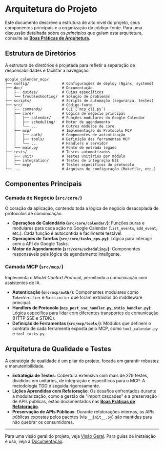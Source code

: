 # Arquitetura do Projeto

Este documento descreve a estrutura de alto nível do projeto, seus componentes principais e a organização do código-fonte. Para uma discussão detalhada sobre os *princípios* que guiam esta arquitetura, consulte as **[Boas Práticas de Arquitetura](architectural_principles.md)**.

## Estrutura de Diretórios

A estrutura de diretórios é projetada para refletir a separação de responsabilidades e facilitar a navegação.

```text
google_calendar_mcp/
├── config/               # Configurações de deploy (Nginx, systemd)
├── doc/                  # Documentação
│   ├── guides/           # Guias específicos
│   └── troubleshooting/  # Solução de problemas
├── scripts/              # Scripts de automação (segurança, testes)
├── src/                  # Código-fonte
│   ├── commands/         # CLI (`mcp_cli.py`)
│   ├── core/             # Lógica de negócio principal
│   │   ├── calendar/     # Funções modulares do Google Calendar
│   │   ├── scheduling/   # Motor de agendamento
│   │   └── ...           # Outros módulos de core
│   ├── mcp/              # Implementação do Protocolo MCP
│   │   ├── auth/         # Componentes de autenticação
│   │   ├── tools/        # Definição das ferramentas MCP
│   │   └── ...           # Handlers e servidor
│   └── main.py           # Ponto de entrada legado
├── tests/                # Testes automatizados
│   ├── unit/             # Testes unitários por módulo
│   ├── integration/      # Testes de integração E2E
│   └── mcp/              # Testes específicos do protocolo
└── ...                   # Arquivos de configuração (Makefile, etc.)
```

## Componentes Principais

### Camada de Negócio (`src/core/`)

O coração da aplicação, contendo toda a lógica de negócio desacoplada de protocolos de comunicação.

-   **Operações de Calendário (`src/core/calendar/`)**: Funções puras e modulares para cada ação no Google Calendar (`list_events`, `add_event`, etc.). Cada função é autocontida e facilmente testável.
-   **Operações de Tarefas (`src/core/tasks_ops.py`)**: Lógica para interagir com a API do Google Tasks.
-   **Motor de Agendamento (`src/core/scheduling/`)**: Componentes responsáveis pela lógica de agendamento inteligente.

### Camada MCP (`src/mcp/`)

Implementa o *Model Context Protocol*, permitindo a comunicação com assistentes de IA.

-   **Autenticação (`src/mcp/auth/`)**: Componentes modulares como `TokenVerifier` e `RateLimiter` que foram extraídos do middleware principal.
-   **Handlers de Protocolo (`mcp_post_sse_handler.py`, `stdio_handler.py`)**: Lógica específica para lidar com diferentes transportes de comunicação (HTTP SSE e STDIO).
-   **Definição de Ferramentas (`src/mcp/tools/`)**: Módulos que definem o contrato de cada ferramenta exposta pelo MCP, como `tool_calendar.py` e `tool_tasks.py`.

## Arquitetura de Qualidade e Testes

A estratégia de qualidade é um pilar do projeto, focada em garantir robustez e manutenibilidade.

-   **Estratégia de Testes**: Cobertura extensiva com mais de 279 testes, divididos em unitários, de integração e específicos para o MCP. A metodologia TDD é seguida rigorosamente.
-   **Lições Aprendidas com Refatoração**: Os desafios enfrentados durante a modularização, como a gestão de "import cascades" e a preservação de APIs públicas, estão documentados nas **[Boas Práticas de Refatoração](refactoring_best_practices.md)**.
-   **Preservação de APIs Públicas**: Durante refatorações internas, as APIs públicas expostas pelos pacotes (via `__init__.py`) são mantidas para não quebrar os consumidores.

---
Para uma visão geral do projeto, veja [Visão Geral](overview.md).
Para guias de instalação e uso, veja a [Documentação](README.md).

